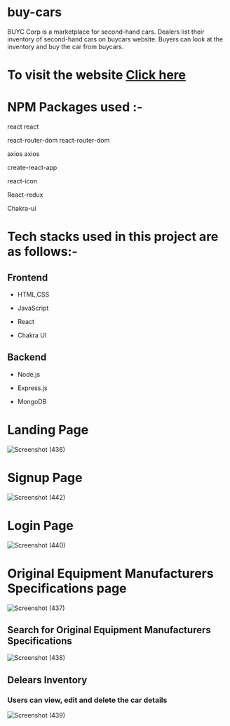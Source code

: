 # buy-cars


BUYC Corp is a marketplace for second-hand cars. Dealers list their inventory of second-hand cars on 
buycars website. Buyers can look at the inventory and buy the car from buycars.


# To visit the website [Click here](https://buycars-ten.vercel.app/)

# NPM Packages used :-

react react

react-router-dom react-router-dom

axios axios

create-react-app

react-icon

React-redux

Chakra-ui

# Tech stacks used in this project are as follows:-

## Frontend

- HTML,CSS

- JavaScript

- React

- Chakra UI

## Backend
  
- Node.js

- Express.js

- MongoDB
  

# Landing Page
![Screenshot (436)](https://github.com/sharunnd/BUYC_Corp/assets/119393327/2a4c286d-a175-4115-bff9-76211846e41f)


# Signup Page
![Screenshot (442)](https://github.com/sharunnd/BUYC_Corp/assets/119393327/06a6ed37-2922-4bd1-a354-db3f0ab8a2f0)

# Login Page
![Screenshot (440)](https://github.com/sharunnd/BUYC_Corp/assets/119393327/d13f40da-7942-4f0e-ad5f-71af19f99dc5)

# Original Equipment Manufacturers Specifications page
![Screenshot (437)](https://github.com/sharunnd/BUYC_Corp/assets/119393327/b60c4075-bfcc-4ab7-a4f9-b3f443e15790)

## Search for Original Equipment Manufacturers Specifications 
![Screenshot (438)](https://github.com/sharunnd/BUYC_Corp/assets/119393327/64d1713e-ed56-47e2-8d8e-e70c833215c8)

## Delears Inventory
### Users can view, edit and delete the car details
![Screenshot (439)](https://github.com/sharunnd/BUYC_Corp/assets/119393327/acac3991-7545-4b46-8cb8-3a3c3c273f5e)

